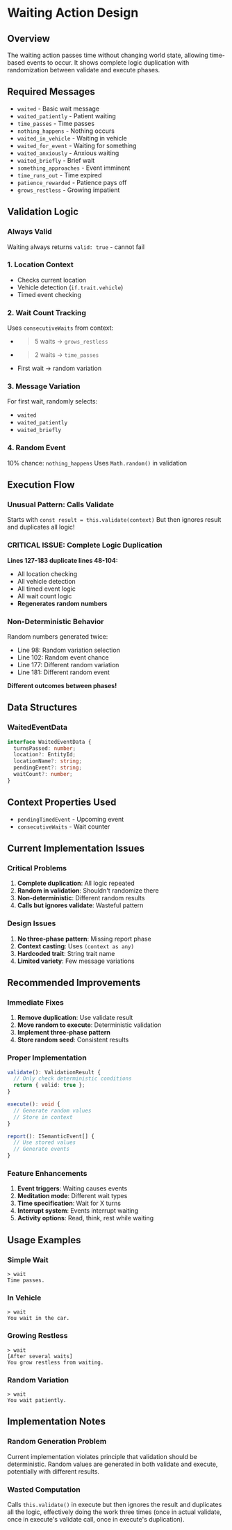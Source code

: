 # Waiting Action Design

## Overview
The waiting action passes time without changing world state, allowing time-based events to occur. It shows complete logic duplication with randomization between validate and execute phases.

## Required Messages
- `waited` - Basic wait message
- `waited_patiently` - Patient waiting
- `time_passes` - Time passes
- `nothing_happens` - Nothing occurs
- `waited_in_vehicle` - Waiting in vehicle
- `waited_for_event` - Waiting for something
- `waited_anxiously` - Anxious waiting
- `waited_briefly` - Brief wait
- `something_approaches` - Event imminent
- `time_runs_out` - Time expired
- `patience_rewarded` - Patience pays off
- `grows_restless` - Growing impatient

## Validation Logic

### Always Valid
Waiting always returns `valid: true` - cannot fail

### 1. Location Context
- Checks current location
- Vehicle detection (`if.trait.vehicle`)
- Timed event checking

### 2. Wait Count Tracking
Uses `consecutiveWaits` from context:
- > 5 waits → `grows_restless`
- > 2 waits → `time_passes`
- First wait → random variation

### 3. Message Variation
For first wait, randomly selects:
- `waited`
- `waited_patiently`
- `waited_briefly`

### 4. Random Event
10% chance: `nothing_happens`
Uses `Math.random()` in validation

## Execution Flow

### Unusual Pattern: Calls Validate
Starts with `const result = this.validate(context)`
But then ignores result and duplicates all logic!

### CRITICAL ISSUE: Complete Logic Duplication
**Lines 127-183 duplicate lines 48-104:**
- All location checking
- All vehicle detection
- All timed event logic
- All wait count logic
- **Regenerates random numbers**

### Non-Deterministic Behavior
Random numbers generated twice:
- Line 98: Random variation selection
- Line 102: Random event chance
- Line 177: Different random variation
- Line 181: Different random event

**Different outcomes between phases!**

## Data Structures

### WaitedEventData
```typescript
interface WaitedEventData {
  turnsPassed: number;
  location?: EntityId;
  locationName?: string;
  pendingEvent?: string;
  waitCount?: number;
}
```

## Context Properties Used
- `pendingTimedEvent` - Upcoming event
- `consecutiveWaits` - Wait counter

## Current Implementation Issues

### Critical Problems
1. **Complete duplication**: All logic repeated
2. **Random in validation**: Shouldn't randomize there
3. **Non-deterministic**: Different random results
4. **Calls but ignores validate**: Wasteful pattern

### Design Issues
1. **No three-phase pattern**: Missing report phase
2. **Context casting**: Uses `(context as any)`
3. **Hardcoded trait**: String trait name
4. **Limited variety**: Few message variations

## Recommended Improvements

### Immediate Fixes
1. **Remove duplication**: Use validate result
2. **Move random to execute**: Deterministic validation
3. **Implement three-phase pattern**
4. **Store random seed**: Consistent results

### Proper Implementation
```typescript
validate(): ValidationResult {
  // Only check deterministic conditions
  return { valid: true };
}

execute(): void {
  // Generate random values
  // Store in context
}

report(): ISemanticEvent[] {
  // Use stored values
  // Generate events
}
```

### Feature Enhancements
1. **Event triggers**: Waiting causes events
2. **Meditation mode**: Different wait types
3. **Time specification**: Wait for X turns
4. **Interrupt system**: Events interrupt waiting
5. **Activity options**: Read, think, rest while waiting

## Usage Examples

### Simple Wait
```
> wait
Time passes.
```

### In Vehicle
```
> wait
You wait in the car.
```

### Growing Restless
```
> wait
[After several waits]
You grow restless from waiting.
```

### Random Variation
```
> wait
You wait patiently.
```

## Implementation Notes

### Random Generation Problem
Current implementation violates principle that validation should be deterministic. Random values are generated in both validate and execute, potentially with different results.

### Wasted Computation
Calls `this.validate()` in execute but then ignores the result and duplicates all the logic, effectively doing the work three times (once in actual validate, once in execute's validate call, once in execute's duplication).